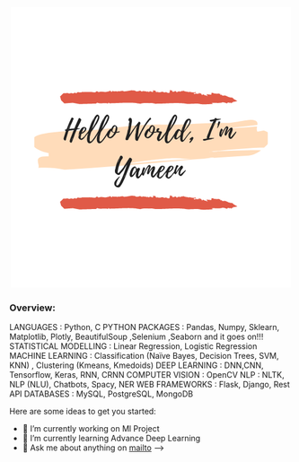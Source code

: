 <p align="center">
  <img src="Peachpuff Brush Stroke Photography Logo.png" />
</p>

### Overview:
LANGUAGES : Python, C
PYTHON PACKAGES : Pandas, Numpy, Sklearn, Matplotlib, Plotly, BeautifulSoup ,Selenium ,Seaborn and it goes on!!!
STATISTICAL MODELLING : Linear Regression, Logistic Regression
MACHINE LEARNING : Classification (Naïve Bayes, Decision Trees, SVM, KNN) , Clustering
(Kmeans, Kmedoids) 
DEEP LEARNING : DNN,CNN, Tensorflow, Keras, RNN, CRNN
COMPUTER VISION : OpenCV
NLP : NLTK, NLP (NLU), Chatbots, Spacy, NER
WEB FRAMEWORKS : Flask, Django, Rest API
DATABASES : MySQL, PostgreSQL, MongoDB


Here are some ideas to get you started:

- 🔭 I’m currently working on Ml Project
- 🌱 I’m currently learning Advance Deep Learning
- 💬 Ask me about anything on [mailto](mailto:yameenkhan9@gmail.com)
-->
